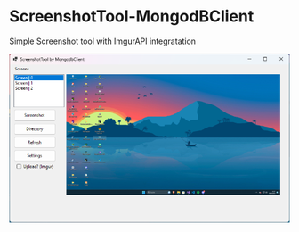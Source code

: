 # ScreenshotTool-MongodBClient

Simple Screenshot tool with ImgurAPI integratation 

<img src="image.png" alt="ERROR"> 
